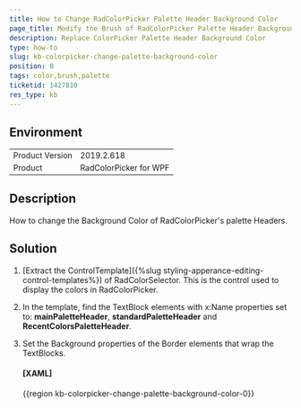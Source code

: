 ```yaml
---
title: How to Change RadColorPicker Palette Header Background Color
page_title: Modify the Brush of RadColorPicker Palette Header Background
description: Replace ColorPicker Palette Header Background Color
type: how-to
slug: kb-colorpicker-change-palette-background-color
position: 0
tags: color,brush,palette
ticketid: 1427810
res_type: kb
---
```


## Environment
<table>
	<tbody>
		<tr>
			<td>Product Version</td>
			<td>2019.2.618</td>
		</tr>
		<tr>
			<td>Product</td>
			<td>RadColorPicker for WPF</td>
		</tr>
	</tbody>
</table>

## Description

How to change the Background Color of RadColorPicker's palette Headers.

## Solution

1. [Extract the ControlTemplate]({%slug styling-apperance-editing-control-templates%}) of RadColorSelector. This is the control used to display the colors in RadColorPicker.

2. In the template, find the TextBlock elements with x:Name properties set to: __mainPaletteHeader__, __standardPaletteHeader__ and __RecentColorsPaletteHeader__.

3. Set the Background properties of the Border elements that wrap the TextBlocks.

	#### __[XAML]__
	{{region kb-colorpicker-change-palette-background-color-0}}
		 <!--If you use NoXaml dlls set Based="{StaticResource RadColorSelectorStyle}"-->
		 <Style x:Key="CustomRadColorSelectorStyle" TargetType="telerik:RadColorSelector">           
			<Setter Property="Template">
				<Setter.Value>
					<ControlTemplate TargetType="{x:Type telerik:RadColorSelector}">
						<!-- other parts of the template -->
						
						<!-- Change the Background property of the Border element -->
						<Border BorderBrush="#FF848484" BorderThickness="0,0,0,1" Background="#FFB900" Margin="0,0,0,3" Grid.Row="1">
							<TextBlock x:Name="mainPaletteHeader" Foreground="{TemplateBinding Foreground}" FontWeight="{TemplateBinding FontWeight}" FontStyle="{TemplateBinding FontStyle}" FontSize="{TemplateBinding FontSize}" Margin="10,2,2,2" Text="{TemplateBinding MainPaletteHeaderText}" VerticalAlignment="Center"/>
						</Border>

						<!-- other parts of the template -->
						
						<!-- Change the Background property of the Border element -->
						 <Border x:Name="StandardPaletteBorder" BorderBrush="#FF848484" BorderThickness="0,0,0,1" Background="#FFB900" Margin="0,2,0,3" Grid.Row="4">
							<TextBlock x:Name="standardPaletteHeader" Foreground="{TemplateBinding Foreground}" FontWeight="{TemplateBinding FontWeight}" FontSize="{TemplateBinding FontSize}" Margin="10,2,2,2" Text="{TemplateBinding StandardPaletteHeaderText}" VerticalAlignment="Center"/>
						</Border>
						
						<!-- other parts of the template -->
						
						<!-- Change the Background property of the Border element -->
						<Border x:Name="RecentColorsPaletteBorder" BorderBrush="#FF848484" BorderThickness="0,0,0,1" Background="#FFB900" Margin="0,2,0,3" Grid.Row="6" Visibility="Collapsed">
							<TextBlock x:Name="RecentColorsPaletteHeader" Foreground="{TemplateBinding Foreground}" FontWeight="{TemplateBinding FontWeight}" FontSize="{TemplateBinding FontSize}" Margin="10,2,2,2" Text="{TemplateBinding RecentColorsHeaderText}" VerticalAlignment="Center"/>
						</Border>
											
						<!-- other parts of the template -->
					</ControlTemplate>
				</Setter.Value>
			</Setter>
		</Style>
	{{endregion}}

4. Apply the customized template using the __ColorSelectorStyle__ property of RadColorPicker.

	#### __[XAML]__
	{{region kb-colorpicker-change-palette-background-color-0}}
		<telerik:RadColorPicker ColorSelectorStyle="{StaticResource CustomRadColorSelectorStyle}" />
	{{endregion}}
	
![](images/kb-colorpicker-change-palette-background-color-0.png)


